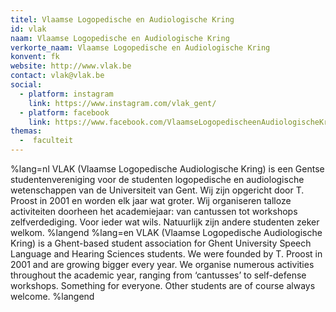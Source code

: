 ```yaml
---
titel: Vlaamse Logopedische en Audiologische Kring
id: vlak
naam: Vlaamse Logopedische en Audiologische Kring
verkorte_naam: Vlaamse Logopedische en Audiologische Kring
konvent: fk
website: http://www.vlak.be
contact: vlak@vlak.be
social:
  - platform: instagram
    link: https://www.instagram.com/vlak_gent/
  - platform: facebook
    link: https://www.facebook.com/VlaamseLogopedischeenAudiologischeKring/
themas:
  -  faculteit
---
```

%lang=nl 
VLAK (Vlaamse Logopedische Audiologische Kring) is een Gentse studentenvereniging voor de studenten logopedische en audiologische wetenschappen van de Universiteit van Gent.
Wij zijn opgericht door T. Proost in 2001 en worden elk jaar wat groter.
Wij organiseren talloze activiteiten doorheen het academiejaar: van cantussen tot workshops zelfverdediging. Voor ieder wat wils. Natuurlijk zijn andere studenten zeker welkom. 
%langend 
%lang=en 
VLAK (Vlaamse Logopedische Audiologische Kring) is a Ghent-based student association for Ghent University Speech Language and Hearing Sciences students. We were founded by T. Proost in 2001 and are growing bigger every year. We organise numerous activities throughout the academic year, ranging from ‘cantusses’ to self-defense workshops. Something for everyone. Other students are of course always welcome. 
%langend
